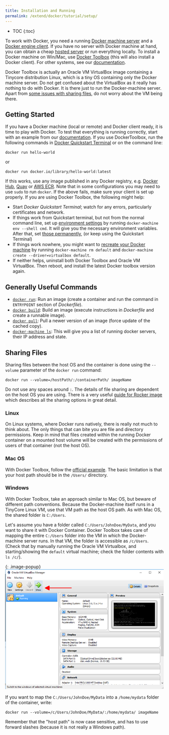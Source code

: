 ```yaml
---
title: Installation and Running
permalink: /extend/docker/tutorial/setup/
---
```


* TOC
{:toc}

To work with Docker, you need a running [Docker machine server](https://docs.docker.com/machine/)
and a [Docker engine client](https://docs.docker.com/engine/getstarted/).
If you have no server with Docker machine at hand, you can obtain a
cheap [hosted server](https://www.digitalocean.com/features/one-click-apps/docker/) or
run everything locally. To install a Docker machine on Win/Mac,
use [Docker Toolbox](https://www.docker.com/products/docker-toolbox) (this will also install a Docker client). For
other systems, see our [documentation](https://docs.docker.com/machine/install-machine/).

Docker Toolbox is actually an Oracle VM VirtualBox image containing a Tinycore distribution Linux,
which is a tiny OS containing only the Docker machine server. Do not get confused about
the VirtualBox as it really has nothing to do with Docker. It is there just to run the
Docker-machine server. Apart from [some issues with sharing files](#sharing-files),
do not worry about the VM being there.

## Getting Started
If you have a Docker machine (local or remote) and Docker client ready, it is time to play with Docker.
To test that everything is running correctly, start with an example
from our [documentation](https://docs.docker.com/engine/userguide/containers/dockerizing/).
If you use DockerToolbox, run the following commands in
[Docker Quickstart Terminal](https://docs.docker.com/engine/installation/windows/#using-the-docker-quickstart-terminal)
or on the command line:

    docker run hello-world

or

    docker run docker.io/library/hello-world:latest

If this works, use any image published in any Docker
registry, e.g. [Docker Hub](https://hub.docker.com/), [Quay](https://quay.io/) or [AWS ECR](https://aws.amazon.com/ecr/).
Note that in some configurations you may need to use `sudo` to run `docker`.
If the above fails, make sure your client is set up properly. If you are using Docker Toolbox, the following might help:

- Start *Docker Quickstart Terminal*; watch for any errors, particularly certificates and network.
- If things work from Quickstart terminal, but not from the normal command line, set up
[environment settings](https://docs.docker.com/engine/installation/windows/#using-docker-from-windows-command-prompt-cmd-exe)
by running `docker-machine env --shell cmd`. It will give you the necessary environment variables. After that, set
[those permanently](http://www.computerhope.com/issues/ch000549.htm), (or keep using the Quickstart Terminal)
- If things work nowhere, you might want to
[recreate your Docker machine](https://docs.docker.com/machine/get-started/) by running
`docker-machine rm default` and `docker-machine create --driver=virtualbox default`.
- If neither helps, uninstall both Docker Toolbox and Oracle VM VirtualBox. Then reboot, and install
the latest Docker toolbox version again.


## Generally Useful Commands

- [`docker run`](https://docs.docker.com/engine/reference/run/): Run an
image (create a container and run the command in `ENTRYPOINT` section of *Dockerfile*).
- [`docker build`](https://docs.docker.com/engine/reference/commandline/build/): Build
an image (execute instructions in *Dockerfile* and create a runnable image).
- [`docker pull`](https://docs.docker.com/engine/reference/commandline/pull/): Pull
a newer version of an image (force update of the cached copy).
- [`docker-machine ls`](https://docs.docker.com/machine/reference/ls/): This will give
you a list of running docker servers, their IP address and state.

## Sharing Files
Sharing files between the host OS and the container is done using the `--volume` parameter of the `docker run` command:

    docker run --volume=/hostPath/:/containerPath/ imageName

Do not use any spaces around `:`. The details of file sharing are dependent on the host OS you are using.
There is a very
useful [guide for Rocker image](https://github.com/rocker-org/rocker/wiki/Sharing-files-with-host-machine) which
describes all the sharing options in great detail.

### Linux
On Linux systems, where Docker runs natively, there is really not much to think about. The only things that can bite
you are file and directory permissions. Keep in mind that files created within the running Docker container on
a mounted host volume will be created with the permissions of users of that container (not the host OS).

### Mac OS
With Docker Toolbox, follow the
[official example](https://docs.docker.com/engine/installation/mac/#mount-a-volume-on-the-container).
The basic limitation is that your host path should be in the `/Users/` directory.

### Windows
With Docker Toolbox, take an approach similar to Mac OS, but beware of different path conventions. Because the
Docker-machine itself runs in a TinyCore Linux VM, use that VM path as the host OS path. As
with Mac OS, the shared folder is `C:/Users`.

Let's assume you have a folder called `C:/Users/JohnDoe/MyData`, and you want to share it with Docker Container.
Docker Toolbox takes care of mapping the entire `C:/Users` folder into the VM in which the Docker-machine server
runs. In that VM, the folder is accessible as `/c/Users`. (Check that by manually running the Oracle
VM Virtualbox, and starting/showing the `default` virtual machine; check the folder contents with `ls /c/`).

{: .image-popup}
![Oracle VM Virtualbox screenshot](/extend/docker/tutorial/virtualbox.png)

If you want to map the `C:/Users/JohnDoe/MyData` into a `/home/mydata` folder of the container, write:

    docker run --volume=/c/Users/JohnDoe/MyData/:/home/mydata/ imageName

Remember that the "host path" is now case sensitive, and has to use forward slashes (because it is not really a Windows path).
